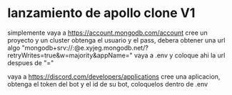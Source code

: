 # lanzamiento de apollo clone V1

simplemente vaya a https://account.mongodb.com/account cree un proyecto y un cluster obtenga el usuario y el pass, debera obtener una url algo "mongodb+srv://:@e.xyjeg.mongodb.net/?retryWrites=true&w=majority&appName=" vaya a .env y coloque ahi la url despues de "=" 

vaya a https://discord.com/developers/applications cree una aplicacion, obtenga el token del bot y el id de su bot, coloquelos dentro de .env
